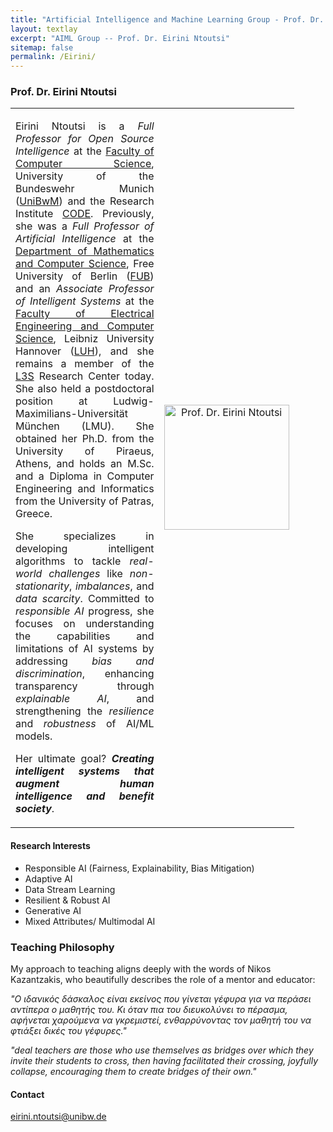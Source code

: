 ```yaml
---
title: "Artificial Intelligence and Machine Learning Group - Prof. Dr. Eirini Ntoutsi"
layout: textlay
excerpt: "AIML Group -- Prof. Dr. Eirini Ntoutsi"
sitemap: false
permalink: /Eirini/
---
```


### Prof. Dr. Eirini Ntoutsi

<table style="border-collapse: collapse; width: 90%;" border="0">
<tbody>
<tr>
<td style="width: 70%; text-align: justify;">
<p>Eirini Ntoutsi is a <em>Full Professor for Open Source Intelligence</em> at the <a href="https://www.unibw.de/inf" target="_new">Faculty of Computer Science</a>, University of the Bundeswehr Munich (<a href="https://www.unibw.de/" target="_new">UniBwM</a>) and the Research Institute <a href="https://www.unibw.de/code" target="_new">CODE</a>. Previously, she was a <em>Full Professor of Artificial Intelligence</em> at the <a href="https://www.mi.fu-berlin.de/index.html" target="_new">Department of Mathematics and Computer Science</a>, Free University of Berlin (<a href="https://www.fu-berlin.de/" target="_new">FUB</a>) and an <em>Associate Professor of Intelligent Systems</em> at the <a href="https://www.fei.uni-hannover.de/en/" target="_new">Faculty of Electrical Engineering and Computer Science</a>, Leibniz University Hannover (<a href="https://www.uni-hannover.de/en/" target="_new">LUH</a>), and she remains a member of the <a href="https://www.l3s.de/" target="_new">L3S</a> Research Center today. She also held a postdoctoral position at Ludwig-Maximilians-Universität München (LMU). She obtained her Ph.D. from the University of Piraeus, Athens, and holds an M.Sc. and a Diploma in Computer Engineering and Informatics from the University of Patras, Greece.</p>

<p>She specializes in developing intelligent algorithms to tackle <em>real-world challenges</em> like <em>non-stationarity</em>, <em>imbalances</em>, and <em>data scarcity</em>. Committed to <em>responsible AI</em> progress, she focuses on understanding the capabilities and limitations of AI systems by addressing <em>bias and discrimination</em>, enhancing transparency through <em>explainable AI</em>, and strengthening the <em>resilience</em> and <em>robustness</em> of AI/ML models.</p>

Her ultimate goal? <strong><em>Creating intelligent systems that augment human intelligence and benefit society</em></strong>.
</td>
<td style="width: 30%; text-align: center;">
<img src="{{ site.baseurl }}/images/teampic/Eirini.jpg" alt="Prof. Dr. Eirini Ntoutsi" width="200"/>
</td>
</tr>
</tbody>
</table>

#### Research Interests
<ul>
  <li>Responsible AI (Fairness, Explainability, Bias Mitigation)</li>
  <li>Adaptive AI</li>
  <li>Data Stream Learning</li>
  <li>Resilient & Robust AI</li>
  <li>Generative AI</li>
  <li>Mixed Attributes/ Multimodal AI</li>
</ul>

### Teaching Philosophy 
<p>My approach to teaching aligns deeply with the words of Nikos Kazantzakis, who beautifully describes the role of a mentor and educator:</p>
<p><em>"Ο ιδανικός δάσκαλος είναι εκείνος που γίνεται γέφυρα για να περάσει αντίπερα ο μαθητής του. Κι όταν πια του διευκολύνει το πέρασμα, αφήνεται χαρούμενα να γκρεμιστεί, ενθαρρύνοντας τον μαθητή του να φτιάξει δικές του γέφυρες." </em></p>
<p><em>"deal teachers are those who use themselves as bridges over which they invite their students to cross, then having facilitated their crossing, joyfully collapse, encouraging them to create bridges of their own." </em></p>


#### Contact
eirini.ntoutsi@unibw.de
